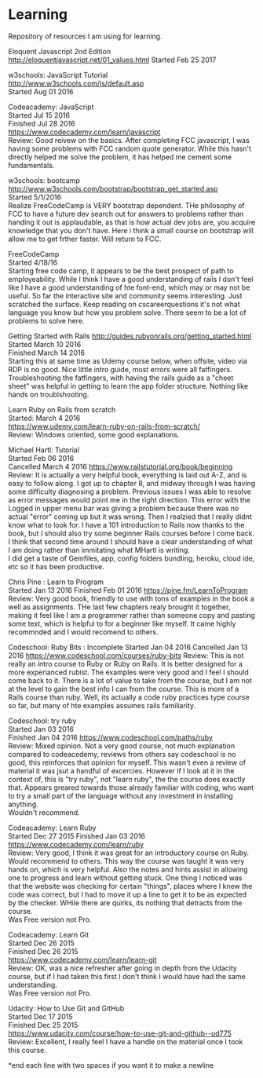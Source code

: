 # Learning
Repository of resources I am using for learning.

Eloquent Javascript 2nd Edition   
http://eloquentjavascript.net/01_values.html
Started Feb 25 2017

w3schools: JavaScript Tutorial  
http://www.w3schools.com/js/default.asp  
Started Aug 01 2016  

Codeacademy: JavaScript  
Started Jul 15 2016  
Finished Jul 28 2016  
https://www.codecademy.com/learn/javascript  
Review: Good reivew on the basics. After completing FCC javascript, I was having some problems with FCC random quote generator. While this hasn't directly helped me solve the problem, it has helped me cement some fundamentals. 

w3schools: bootcamp  
http://www.w3schools.com/bootstrap/bootstrap_get_started.asp  
Started 5/1/2016  
Realize FreeCodeCamp is VERY bootstrap dependent. THe philosophy of FCC to have a future dev search out for answers to problems rather than handing it out is applaudable, as that is how actual dev jobs are, you acquire knowledge that you don't have. Here i think a small course on bootstrap will allow me to get frther faster. Will return to FCC.  

FreeCodeCamp    
Started 4/18/16    
Starting free code camp, it appears to be the best prospect of path to employeability. While I think I have a good understanding of rails I don't feel like I have a good understanding of hte font-end, which may or may not be useful. So far the interactive site and community seems interesting. Just scratched the surface. Keep reading on cscareerquestions it's not what language you know but how you problem solve. There seem to be a lot of problems to solve here.


Getting Started with Rails
http://guides.rubyonrails.org/getting_started.html  
Started March 10 2016  
Finished March 14 2016  
Starting this at same time as Udemy course below, when offsite, video via RDP is no good.
Nice little intro guide, most errors were all fatfingers. Troubleshooting the fatfingers, with having the rails guide as a "cheet sheet" was helpful in getting to learn the app folder structure. Nothing like hands on troublshooting.  

Learn Ruby on Rails from scratch  
Started: March 4 2016  
https://www.udemy.com/learn-ruby-on-rails-from-scratch/  
Review: Windows oriented, some good explanations.

Michael Hartl: Tutorial  
Started Feb 06 2016  
Cancelled March 4 2016
https://www.railstutorial.org/book/beginning  
Review: It is actually a very helpful book, everything is laid out A-Z, and is easy to follow along. I got up to chapter 8, and midway through I was having some difficulty diagnosing a problem. Previous issues I was able to resolve as error messages would point me in the right direction. This error with the Logged in upper menu bar was giving a problem because there was no actual "error" coming up but it was wrong. Then I realzied that I really didnt know what to look for. I have a 101 introduction to Rails now thanks to the book, but I should also try some beginner Rails courses before I come back. 
I think that second time around I should have a clear understanding of what I am doing rather than immitating what MHartl is writing.  
I did get a taste of Gemfiles, app, config folders bundling, heroku, cloud ide, etc so it has been productive.  

Chris Pine : Learn to Program  
Started Jan 13 2016 
Finished Feb 01 2016
https://pine.fm/LearnToProgram  
Review: Very good book, friendly to use with tons of examples in the book a well as assignments. THe last few chapters realy brought it together, making it feel like I am a programmer rather than someone copy and pasting some text, which is helpful to for a beginner like myself. It came highly recommnded and I would recomend to others.  
  
Codeschool: Ruby Bits : Incomplete
Started Jan 04 2016
Cancelled Jan 13 2016
https://www.codeschool.com/courses/ruby-bits
Review: This is not really an intro course to Ruby or Ruby on Rails. It is better designed for a more experianced rubist. The examples were very good and I feel I should come back to it. There is a lot of value to take from the course, but I am not at the level to gain the best info I can from the course. This is more of a Rails course than ruby. Well, its actually a code ruby practices type course so far, but many of hte examples assumes rails familiarity.

Codeschool: try ruby  
Started Jan 03 2016  
Finished Jan 04 2016
https://www.codeschool.com/paths/ruby  
Review: Mixed opinion. Not a very good course, not much explanation compared to codeacedemy, reviews from others say codeschool is no good, this reinforces  that opinion for myself. This wasn't even a review of material it was jsut a handful of excercies. However if I look at it in the context of, this is "try ruby", not "learn ruby", the the course does exactly that. Appears greared towards those already familiar with coding, who want to try a small part of the language without any investment in installing anything.  
Wouldn't recommend.  

Codeacademy: Learn Ruby  
Started Dec 27 2015
Finished Jan 03 2016
https://www.codecademy.com/learn/ruby  
Review: Very good, I think it was great for an introductory course on Ruby. Would recommend to others. This way the course was taught it was very hands on, which is very helpful. Also the notes and hints assist in allowing one to progress and learn without getting stuck. One thing I noticed was that the website was checking for certain "things", places where I knew the code was correct, but I had to move it up a line to get it to be as expected by the checker. WHile there are quirks, its nothing that detracts from the course.  
Was Free version not Pro.  

Codeacademy: Learn Git  
Started Dec 26 2015  
Finished Dec 26 2015  
https://www.codecademy.com/learn/learn-git  
Review: OK, was a nice refresher after going in depth from the Udacity course, but if I had taken this first I don't think I would have had the same understanding.   
Was Free version not Pro.    

Udacity: How to Use Git and GitHub  
Started Dec 17 2015  
Finished Dec 25 2015  
https://www.udacity.com/course/how-to-use-git-and-github--ud775  
Review: Excellent, I really feel I have a handle on the material once I took this course.  


*end each line with two spaces if you want it to make a newline
